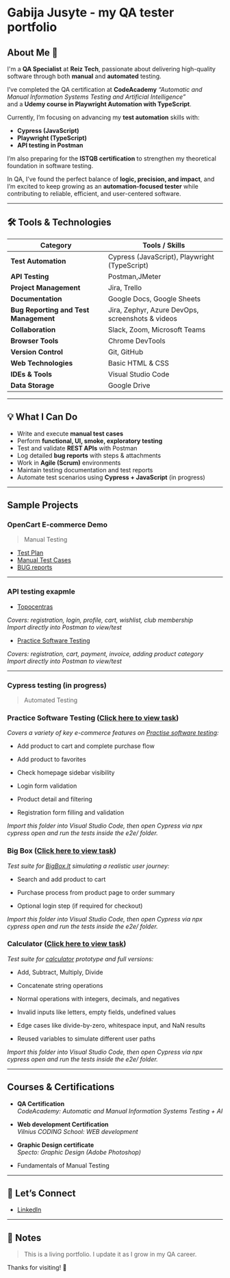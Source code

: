 # Gabija Jusyte - my QA tester portfolio

## About Me 👋
I'm a **QA Specialist** at **Reiz Tech**, passionate about delivering high-quality software through both **manual** and **automated** testing.

I’ve completed the QA certification at **CodeAcademy** 
_“Automatic and Manual Information Systems Testing and Artificial Intelligence”_  
and a **Udemy course in Playwright Automation with TypeScript**.

Currently, I’m focusing on advancing my **test automation** skills with:  
- **Cypress (JavaScript)**  
- **Playwright (TypeScript)**  
- **API testing in Postman**

I’m also preparing for the **ISTQB certification** to strengthen my theoretical foundation in software testing.

In QA, I’ve found the perfect balance of **logic, precision, and impact**, and I’m excited to keep growing as an **automation-focused tester** while contributing to reliable, efficient, and user-centered software.

---

## 🛠️ Tools & Technologies

| Category              | Tools / Skills                                                               |
|-----------------------|------------------------------------------------------------------------------|
| **Test Automation**   | Cypress (JavaScript), Playwright (TypeScript)                                |
| **API Testing**       | Postman,JMeter                                                               |
| **Project Management**| Jira, Trello                                                                 |
| **Documentation**     | Google Docs, Google Sheets                                                   |
| **Bug Reporting and Test Management**     | Jira, Zephyr, Azure DevOps, screenshots & videos         |
| **Collaboration**     | Slack, Zoom, Microsoft Teams                                                 |
| **Browser Tools**     | Chrome DevTools                                                              |
| **Version Control**   | Git, GitHub                                                                  |
| **Web Technologies**  | Basic HTML & CSS                                                             |
| **IDEs & Tools**      | Visual Studio Code                                                           |
| **Data Storage**      | Google Drive                                                                 |


---

## 💡 What I Can Do

- Write and execute **manual test cases**
- Perform **functional, UI, smoke, exploratory testing**
- Test and validate **REST APIs** with Postman
- Log detailed **bug reports** with steps & attachments
- Work in **Agile (Scrum)** environments
- Maintain testing documentation and test reports
- Automate test scenarios using **Cypress + JavaScript** (in progress)

---

## Sample Projects

### OpenCart E-commerce Demo
> Manual Testing

- [Test Plan](https://docs.google.com/document/d/1aDmN6flr0ZWoU_ppdH5lweQguLdr4Sjk69Qf_xN5UWI/edit?tab=t.0)
- [Manual Test Cases](https://docs.google.com/spreadsheets/d/1_NuMW94xewG4vqqWIeUQpj0Dof7u8tEgr21y5lCfJJs/edit?gid=0#gid=0)
- [BUG reports](https://docs.google.com/spreadsheets/d/1UhUFctiYEJOyToYe6ark-CiW9nRW3vex6XK_5jjO5jE/edit?gid=0#gid=0)

---
### API testing exapmle

- [Topocentras](https://github.com/6abija/qa-portfolio/blob/6abija-practicesoftwaretesting/topocentras-api.postman_collection.json)
  
_Covers: registration, login, profile, cart, wishlist, club membership  
Import directly into Postman to view/test_

- [Practice Software Testing](https://github.com/6abija/qa-portfolio/blob/6abija-practicesoftwaretesting/topocentras-api.postman_collection.json)

_Covers: registration, cart, payment, invoice, adding product category  
Import directly into Postman to view/test_

---
### Cypress testing (in progress)
> Automated Testing

### Practice Software Testing ([Click here to view task](https://drive.google.com/drive/u/0/folders/1mnv63BVbaEPCWjSEW7j3giR-NYUi8853))

_Covers a variety of key e-commerce features on [Practise software testing](https://practicesoftwaretesting.com):_

- Add product to cart and complete purchase flow

- Add product to favorites

- Check homepage sidebar visibility

- Login form validation

- Product detail and filtering

- Registration form filling and validation

_Import this folder into Visual Studio Code, then open Cypress via npx cypress open and run the tests inside the e2e/ folder._


### Big Box ([Click here to view task](https://drive.google.com/drive/u/0/folders/15I_xhiUEqkZzCMXkeprk0wU4avO3S6pC))

_Test suite for [BigBox.lt](https://bigbox.lt) simulating a realistic user journey:_

- Search and add product to cart
  
- Purchase process from product page to order summary
  
- Optional login step (if required for checkout)
  
_Import this folder into Visual Studio Code, then open Cypress via npx cypress open and run the tests inside the e2e/ folder._

### Calculator ([Click here to view task](https://drive.google.com/drive/u/0/folders/1S5hCIijqxl3onGhBEdK-aKFcWCxTfMDn))

_Test suite for [calculator](https://testsheepnz.github.io/BasicCalculator) prototype and full versions:_

- Add, Subtract, Multiply, Divide

- Concatenate string operations

- Normal operations with integers, decimals, and negatives

- Invalid inputs like letters, empty fields, undefined values

- Edge cases like divide-by-zero, whitespace input, and NaN results

- Reused variables to simulate different user paths

_Import this folder into Visual Studio Code, then open Cypress via npx cypress open and run the tests inside the e2e/ folder._

---

## Courses & Certifications

- **QA Certification**  
  _CodeAcademy: Automatic and Manual Information Systems Testing + AI_
  
- **Web development Certification**  
  _Vilnius CODING School: WEB development_

- **Graphic Design certificate**  
  _Specto: Graphic Design (Adobe Photoshop)_
  
- Fundamentals of Manual Testing

---

## 🤝 Let’s Connect

- [LinkedIn](https://www.linkedin.com/in/gabija-jusyte/) 
 

---

## 📌 Notes

> This is a living portfolio. I update it as I grow in my QA career.

Thanks for visiting! 🚀
